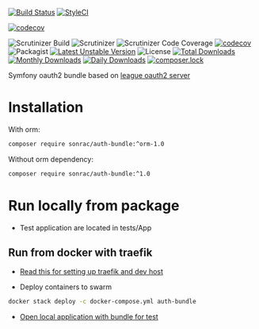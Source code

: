 [![Build Status](https://travis-ci.org/sonrac/auth-bundle.svg?branch=master)](https://travis-ci.org/sonrac/auth-bundle) 
[![StyleCI](https://styleci.io/repos/138038395/shield?branch=master&style=flat)](https://styleci.io/repos/138038395)

[![codecov](https://codecov.io/gh/sonrac/auth-bundle/branch/master/graph/badge.svg)](https://codecov.io/gh/sonrac/auth-bundle)

![Scrutinizer Build](https://scrutinizer-ci.com/g/sonrac/auth-bundle/badges/build.png?b=master)
![Scrutinizer](https://scrutinizer-ci.com/g/sonrac/auth-bundle/badges/quality-score.png?b=master)
![Scrutinizer Code Coverage](https://scrutinizer-ci.com/g/sonrac/auth-bundle/badges/coverage.png?b=master)
[![codecov](https://codecov.io/gh/sonrac/auth-bundle/branch/master/graph/badge.svg)](https://codecov.io/gh/sonrac/auth-bundle)
![Packagist](https://poser.pugx.org/sonrac/auth-bundle/v/stable.svg)
[![Latest Unstable Version](https://poser.pugx.org/sonrac/auth-bundle/v/unstable)](https://packagist.org/packages/sonrac/auth-bundle)
![License](https://poser.pugx.org/sonrac/auth-bundle/license.svg)
[![Total Downloads](https://poser.pugx.org/sonrac/auth-bundle/downloads)](https://packagist.org/packages/sonrac/auth-bundle)
[![Monthly Downloads](https://poser.pugx.org/sonrac/auth-bundle/d/monthly)](https://packagist.org/packages/sonrac/auth-bundle)
[![Daily Downloads](https://poser.pugx.org/sonrac/auth-bundle/d/daily)](https://packagist.org/packages/sonrac/auth-bundle)
[![composer.lock](https://poser.pugx.org/sonrac/auth-bundle/composerlock)](https://packagist.org/packages/sonrac/auth-bundle)

Symfony oauth2 bundle based on [league oauth2 server](https://oauth2.thephpleague.com)

# Installation

With orm:

```bash
composer require sonrac/auth-bundle:^orm-1.0
```

Without orm dependency:

```bash
composer require sonrac/auth-bundle:^1.0
```

# Run locally from package

* Test application are located in tests/App


## Run from docker with traefik

*  [Read this for setting up traefik and dev host](https://github.com/sonrac/instructions/blob/master/TRAEFIK.MD)

* Deploy containers to swarm

```bash
docker stack deploy -c docker-compose.yml auth-bundle
```

* [Open local application with bundle for test](http://auth.devinf)
